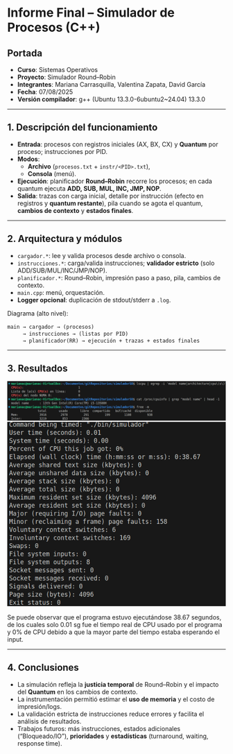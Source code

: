 # Informe Final – Simulador de Procesos (C++)

## Portada
- **Curso**: Sistemas Operativos
- **Proyecto**: Simulador Round–Robin
- **Integrantes**: Mariana Carrasquilla, Valentina Zapata, David García
- **Fecha**: 07/08/2025
- **Versión compilador**: g++ (Ubuntu 13.3.0-6ubuntu2~24.04) 13.3.0

---

## 1. Descripción del funcionamiento
- **Entrada**: procesos con registros iniciales (AX, BX, CX) y **Quantum** por proceso; instrucciones por PID.
- **Modos**: 
  - **Archivo** (`procesos.txt` + `instr/<PID>.txt`), 
  - **Consola** (menú).
- **Ejecución**: planificador **Round–Robin** recorre los procesos; en cada quantum ejecuta **ADD, SUB, MUL, INC, JMP, NOP**.
- **Salida**: trazas con carga inicial, detalle por instrucción (efecto en registros y **quantum restante**), pila cuando se agota el quantum, **cambios de contexto** y **estados finales**.

---

## 2. Arquitectura y módulos
- `cargador.*`: lee y valida procesos desde archivo o consola.
- `instrucciones.*`: carga/valida instrucciones; **validador estricto** (solo ADD/SUB/MUL/INC/JMP/NOP).
- `planificador.*`: Round–Robin, impresión paso a paso, pila, cambios de contexto.
- `main.cpp`: menú, orquestación.
- **Logger opcional**: duplicación de stdout/stderr a `.log`.

Diagrama (alto nivel):
```
main → cargador → (procesos)
     → instrucciones → (listas por PID)
     → planificador(RR) → ejecución + trazas + estados finales
```

---

## 3. Resultados
![Información del procesador y RAM](capturas/datos1.png)
![Información memoria utilizada](capturas/memoriausada.png)

Se puede observar que el programa estuvo ejecutándose 38.67 segundos, de los cuales solo 0.01 sg fue el tiempo real de CPU usado por el programa y 0% de CPU debido a que la mayor parte del tiempo estaba esperando el input.

---

## 4. Conclusiones
- La simulación refleja la **justicia temporal** de Round–Robin y el impacto del **Quantum** en los cambios de contexto.
- La instrumentación permitió estimar el **uso de memoria** y el costo de impresión/logs.
- La validación estricta de instrucciones reduce errores y facilita el análisis de resultados.
- Trabajos futuros: más instrucciones, estados adicionales (“Bloqueado/IO”), **prioridades** y **estadísticas** (turnaround, waiting, response time).
